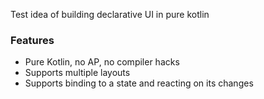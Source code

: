 Test idea of building declarative UI in pure kotlin

### Features
* Pure Kotlin, no AP, no compiler hacks
* Supports multiple layouts
* Supports binding to a state and reacting on its changes